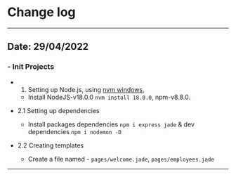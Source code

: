 # Change log
***
## Date: 29/04/2022

### - Init Projects
   
- 1. Setting up Node.js, using [nvm windows](https://github.com/coreybutler/nvm-windows/releases), 

    + Install NodeJS-v18.0.0 `nvm install 18.0.0`, npm-v8.8.0.

- 2.1 Setting up dependencies

    + Install packages dependencies `npm i express jade` & dev dependencies `npm i nodemon -D`

- 2.2 Creating templates

    + Create a file named - `pages/welcome.jade`, `pages/employees.jade`

***



